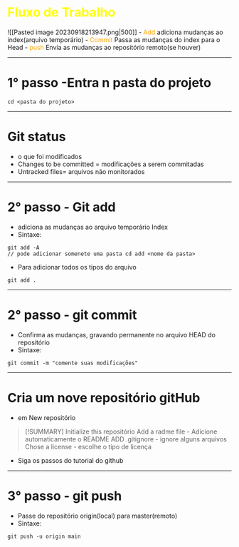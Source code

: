 
<h1 style="color:yellow">Fluxo de Trabalho</h1>
![[Pasted image 20230918213947.png|500]]
- <span style="color:orange">Add</span> adiciona mudanças ao index(arquivo temporário)
- <span style="color:orange">Commit</span> Passa as mudanças do index para o Head
- <span style="color:orange">push</span> Envia as mudanças ao repositório remoto(se houver)

---
# 1° passo -Entra n pasta do projeto

```shell
cd <pasta do projeto>
```
----
# Git status
- o que foi modificados
- Changes to be committed = modificações a serem commitadas
- Untracked files= arquivos não monitorados
---
# 2° passo - Git add
- adiciona as mudanças ao arquivo temporário Index
- Sintaxe: 
```shell
git add -A
// pode adicionar somenete uma pasta cd add <nome da pasta>
```

- Para adicionar todos os tipos do arquivo
```shell
git add .
```

---
# 2° passo - git commit
- Confirma as mudanças, gravando permanente no arquivo HEAD do repositório
- Sintaxe:

```shell
git commit -m "comente suas modificações"
```
---
#  Cria um nove repositório gitHub
- em New repositório
> [!SUMMARY] Initialize this repositório
> Add a radme file - Adicione automaticamente o README
> ADD .gitignore - ignore alguns arquivos
> Chose a license -  escolhe o tipo de licença

- Siga os passos do tutorial do github
---
# 3° passo - git push
- Passe do repositório origin(local) para master(remoto)
- Sintaxe:

```shell
git push -u origin main
